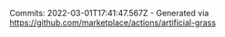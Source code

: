 Commits: 2022-03-01T17:41:47.567Z - Generated via https://github.com/marketplace/actions/artificial-grass
<br>
